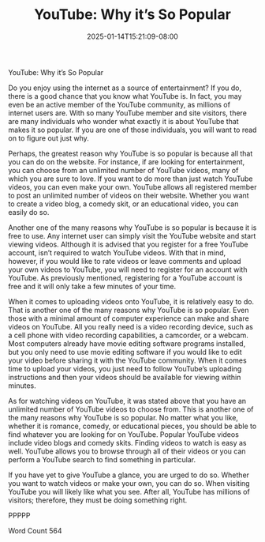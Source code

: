 ﻿---
title: "YouTube:  Why it’s So Popular"
date: 2025-01-14T15:21:09-08:00
description: "YouTube Tips for Web Success"
featured_image: "/images/YouTube.jpg"
tags: ["YouTube"]
---

YouTube:  Why it’s So Popular

Do you enjoy using the internet as a source of entertainment?  If you do, there is a good chance that you know what YouTube is.  In fact, you may even be an active member of the YouTube community, as millions of internet users are.  With so many YouTube member and site visitors, there are many individuals who wonder what exactly it is about YouTube that makes it so popular.  If you are one of those individuals, you will want to read on to figure out just why.

Perhaps, the greatest reason why YouTube is so popular is because all that you can do on the website.  For instance, if are looking for entertainment, you can choose from an unlimited number of YouTube videos, many of which you are sure to love.  If you want to do more than just watch YouTube videos, you can even make your own.  YouTube allows all registered member to post an unlimited number of videos on their website.  Whether you want to create a video blog, a comedy skit, or an educational video, you can easily do so.

Another one of the many reasons why YouTube is so popular is because it is free to use.  Any internet user can simply visit the YouTube website and start viewing videos. Although it is advised that you register for a free YouTube account, isn’t required to watch YouTube videos. With that in mind, however, if you would like to rate videos or leave comments and upload your own videos to YouTube, you will need to register for an account with YouTube.  As previously mentioned, registering for a YouTube account is free and it will only take a few minutes of your time.

When it comes to uploading videos onto YouTube, it is relatively easy to do.  That is another one of the many reasons why YouTube is so popular.  Even those with a minimal amount of computer experience can make and share videos on YouTube.  All you really need is a video recording device, such as a cell phone with video recording capabilities, a camcorder, or a webcam.  Most computers already have movie editing software programs installed, but you only need to use movie editing software if you would like to edit your video before sharing it with the YouTube community. When it comes time to upload your videos, you just need to follow YouTube’s uploading instructions and then your videos should be available for viewing within minutes.

As for watching videos on YouTube, it was stated above that you have an unlimited number of YouTube videos to choose from.  This is another one of the many reasons why YouTube is so popular.  No matter what you like, whether it is romance, comedy, or educational pieces, you should be able to find whatever you are looking for on YouTube. Popular YouTube videos include video blogs and comedy skits.  Finding videos to watch is easy as well.  YouTube allows you to browse through all of their videos or you can perform a YouTube search to find something in particular.  

If you have yet to give YouTube a glance, you are urged to do so. Whether you want to watch videos or make your own, you can do so.  When visiting YouTube you will likely like what you see.  After all, YouTube has millions of visitors; therefore, they must be doing something right.

PPPPP

Word Count 564



